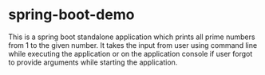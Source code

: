# spring-boot-demo

This is a spring boot standalone application which prints all prime numbers from 1 to the given number. It takes the input from user using command line while executing the application or on the application console if user forgot to provide arguments while starting the application.

